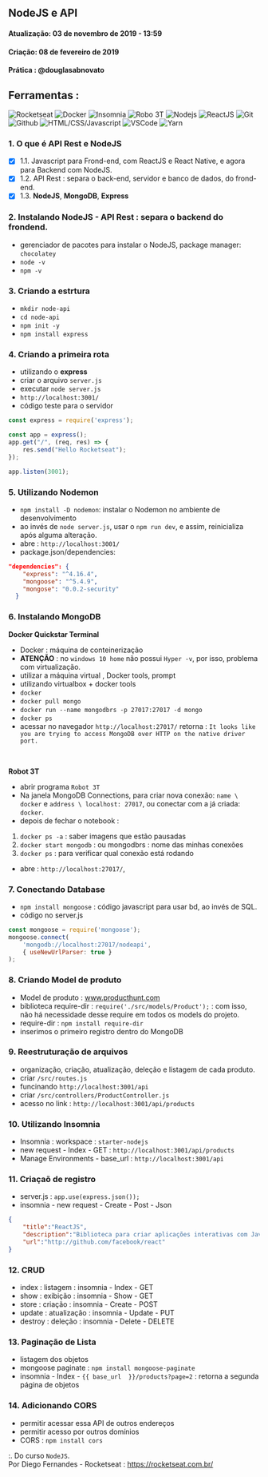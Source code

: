 ## NodeJS e API

#### Atualização: 03 de novembro de 2019 - 13:59
#### Criação: 08 de fevereiro de 2019
#### Prática : @douglasabnovato

## Ferramentas : 

![Rocketseat](/images/logo-rocketseat.png)
![Docker](/images/logo-docker.png)
![Insomnia](/images/logo-insomnia.jpg)
![Robo 3T](/images/logo-robo3t.png)
![Nodejs](/images/logo-nodejs.png)
![ReactJS](/images/logo-reactjs.jpg)
![Git](/images/logo-git.png)
![Github](/images/logo-github.png)
![HTML/CSS/Javascript](/images/logo-html-css-js.jpeg)
![VSCode](/images/logo-VSCode.png)
![Yarn](/images/logo-yarn.png)

### 1. O que é API Rest e NodeJS

- [x] 1.1. Javascript para Frond-end, com ReactJS e React Native, e agora para Backend com NodeJS.
- [x] 1.2. API Rest : separa o back-end, servidor e banco de dados, do frond-end.
- [x] 1.3. **NodeJS**, **MongoDB**, **Express**

### 2. Instalando NodeJS - API Rest : separa o backend do frondend.

- gerenciador de pacotes para instalar o NodeJS, package manager: `chocolatey`
- `node -v`
- `npm -v`

### 3. Criando a estrtura
- `mkdir node-api`
- `cd node-api`
- `npm init -y`
- `npm install express`

### 4. Criando a primeira rota
- utilizando o **express**
- criar o arquivo `server.js`
- executar `node server.js`
- `http://localhost:3001/`
- código teste para o servidor
````javascript
const express = require('express');

const app = express();
app.get("/", (req, res) => {
    res.send("Hello Rocketseat");
});

app.listen(3001);
````

### 5. Utilizando Nodemon
- `npm install -D nodemon`: instalar o Nodemon no ambiente de desenvolvimento
- ao invés de `node server.js`, usar o `npm run dev`, e assim, reinicializa após alguma alteração.
- abre : `http://localhost:3001/`
- package.json/dependencies:
```json
"dependencies": {
    "express": "^4.16.4",
    "mongoose": "^5.4.9",
    "mongose": "0.0.2-security"
  }
```

### 6. Instalando MongoDB
**Docker Quickstar Terminal**
- Docker : máquina de conteinerização
- **ATENÇÃO** : no `windows 10 home` não possui `Hyper -v`, por isso, problema com virtualização.
- utilizar a máquina virtual , Docker tools, prompt
- utilizando virtualbox + docker tools
- `docker`
- `docker pull mongo`
- `docker run --name mongodbrs -p 27017:27017 -d mongo`
- `docker ps`
- acessar no navegador `http://localhost:27017/` retorna : `It looks like you are trying to access MongoDB over HTTP on the native driver port.`
<br>

**Robot 3T**
- abrir programa `Robot 3T`
- Na janela MongoDB Connections, para criar nova conexão: `name \ docker` e `address \ localhost: 27017`, ou conectar com a já criada: `docker`.
- depois de fechar o notebook :
1. `docker ps -a` : saber imagens que estão pausadas
2. `docker start mongodb` : ou mongodbrs : nome das minhas conexões
3. `docker ps` : para verificar qual conexão está rodando
- abre : `http://localhost:27017/`, 

### 7. Conectando Database
- `npm install mongoose` : código javascript para usar bd, ao invés de SQL.
- código no server.js
````javascript
const mongoose = require('mongoose');
mongoose.connect(
    'mongodb://localhost:27017/nodeapi',
    { useNewUrlParser: true }
);
````

### 8. Criando Model de produto
- Model de produto : www.producthunt.com
- biblioteca require-dir : `require('./src/models/Product');` : com isso, não há necessidade desse require em todos os models do projeto.
- require-dir : `npm install require-dir`
- inserimos o primeiro registro dentro do MongoDB

### 9. Reestruturação de arquivos
- organização, criação, atualização, deleção e listagem de cada produto.
- criar `/src/routes.js`
- funcinando `http://localhost:3001/api`
- criar `/src/controllers/ProductController.js`
- acesso no link : `http://localhost:3001/api/products`

### 10. Utilizando Insomnia
- Insomnia : workspace : `starter-nodejs`
- new request - Index - GET : `http://localhost:3001/api/products`
- Manage Environments - base_url : `http://localhost:3001/api`

### 11. Criaçaõ de registro
- server.js : `app.use(express.json());`
- insomnia - new request - Create - Post - Json
````json
{
	"title":"ReactJS",
	"description":"Biblioteca para criar aplicações interativas com Javascript",
	"url":"http://github.com/facebook/react"
}
````

### 12. CRUD
- index : listagem : insomnia - Index - GET
- show : exibição : insomnia - Show - GET
- store : criação : insomnia - Create - POST
- update : atualização : insomnia - Update - PUT
- destroy : deleção : insomnia - Delete - DELETE

### 13. Paginação de Lista
- listagem dos objetos
- mongoose paginate : `npm install mongoose-paginate`
- insomnia - Index - `{{ base_url  }}/products?page=2` : retorna a segunda página de objetos 

### 14. Adicionando CORS
- permitir acessar essa API de outros endereços
- permitir acesso por outros domínios
- CORS : `npm install cors`

:. Do curso `NodeJS`. <br/>
Por Diego Fernandes - Rocketseat : https://rocketseat.com.br/